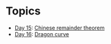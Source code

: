 # Topics

- [Day 15](/src/main/java/com/adventofcode/aoc2016/AoC152016.java): [Chinese remainder theorem](https://en.wikipedia.org/wiki/Chinese_remainder_theorem#Search_by_sieving)
- [Day 16](/src/main/java/com/adventofcode/aoc2016/AoC162016.java): [Dragon curve](https://en.wikipedia.org/wiki/Dragon_curve)
